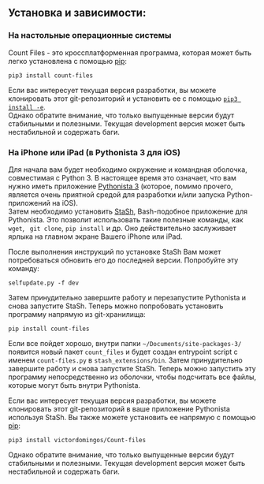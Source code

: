 ## Установка и зависимости:

### На настольные операционные системы

Count Files - это кроссплатформенная программа, 
которая может быть легко установлена с помощью [pip](https://pip.pypa.io/en/stable/quickstart/):

```
pip3 install count-files
```

Если вас интересует текущая версия разработки, вы можете клонировать этот git-репозиторий 
и установить ее с помощью [`pip3 install -e`](https://pip.pypa.io/en/stable/reference/pip_install/#editable-installs).  
Однако обратите внимание, что только выпущенные версии будут стабильными и полезными.
Текущая development версия может быть нестабильной и содержать баги.

### На iPhone или iPad (в Pythonista 3 для iOS)

Для начала вам будет необходимо окружение и командная оболочка, совместимая с Python 3. 
В настоящее время это означает, что вам нужно иметь приложение [Pythonista 3](http://omz-software.com/pythonista/) 
(которое, помимо прочего, является очень приятной средой для разработки и/или запуска Python-приложений на iOS).  
Затем необходимо установить
[StaSh](https://github.com/ywangd/stash), Bash-подобное приложение для Pythonista.
Это позволит использовать такие полезные команды, как `wget`, ` git clone`, `pip install` и др. Оно действительно заслуживает ярлыка на главном экране Вашего iPhone или iPad.

После выполнения инструкций по установке StaSh Вам может потребоваться обновить его до последней версии. Попробуйте эту команду:

```
selfupdate.py -f dev
```

Затем принудительно завершите работу и перезапустите Pythonista и снова запустите StaSh.
Теперь можно попробовать установить программу напрямую из git-хранилища:

```
pip install count-files
```

Если все пойдет хорошо, внутри папки `~/Documents/site-packages-3/` появится новый пакет `count_files` и будет создан entrypoint script с именем `count-files.py` в `stash_extensions/bin`. Затем принудительно завершите работу и снова запустите StaSh.
Теперь можно запустить эту программу непосредственно из оболочки, чтобы подсчитать все файлы, которые могут быть внутри Pythonista.

Если вас интересует текущая версия разработки, вы можете клонировать этот git-репозиторий в ваше приложение Pythonista используя StaSh. 
Вы также можете установить ее напрямую с помощью [pip](https://pip.pypa.io/en/stable/quickstart/):

```
pip3 install victordomingos/Count-files
```

Однако обратите внимание, что только выпущенные версии будут стабильными и полезными.
Текущая development версия может быть нестабильной и содержать баги.
